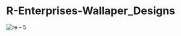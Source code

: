 # R-Enterprises-Wallaper_Designs
![re – 5](https://user-images.githubusercontent.com/62838398/134888008-6097fa3f-bcfa-4b0f-b0f3-4f91bfc4a7c4.png)
